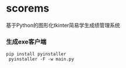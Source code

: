 # scorems

基于Python的图形化tkinter简易学生成绩管理系统

### 生成exe客户端

```shell
pip install pyinstaller
 pyinstaller -F -w main.py
```

